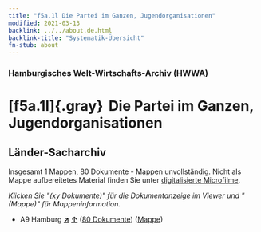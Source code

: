 ```yaml
---
title: "f5a.1l Die Partei im Ganzen, Jugendorganisationen"
modified: 2021-03-13
backlink: ../../about.de.html
backlink-title: "Systematik-Übersicht"
fn-stub: about
---
```


### Hamburgisches Welt-Wirtschafts-Archiv (HWWA)

# [f5a.1l]{.gray}&#8201; Die Partei im Ganzen, Jugendorganisationen&#160; 







## Länder-Sacharchiv




Insgesamt 1 Mappen, 80 Dokumente - Mappen unvollständig.
Nicht als Mappe aufbereitetes Material finden Sie unter [digitalisierte Microfilme](/film/h1_sh.de.html).

_Klicken Sie "(xy Dokumente)" für die Dokumentanzeige im Viewer und "(Mappe)" für Mappeninformation._



- A9 Hamburg [**&nearr;**](../../../geo/i/140905/about.de.html "Hamburg (alle Mappen)") [**&uarr;**](../../../geo/about.de.html#A9 "Ländersystematik") (<a href="https://pm20.zbw.eu/iiifview/folder/sh/140905,144432" title="über: Hamburg : Die Partei im Ganzen, Jugendorganisationen" target="_blank">80 Dokumente</a>) ([Mappe](../../../../folder/sh/1409xx/140905/1444xx/144432/about.de.html))








